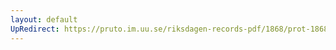 ```yaml
---
layout: default
UpRedirect: https://pruto.im.uu.se/riksdagen-records-pdf/1868/prot-1868--ak--512/prot-1868--ak--512_005.pdf
---
```

